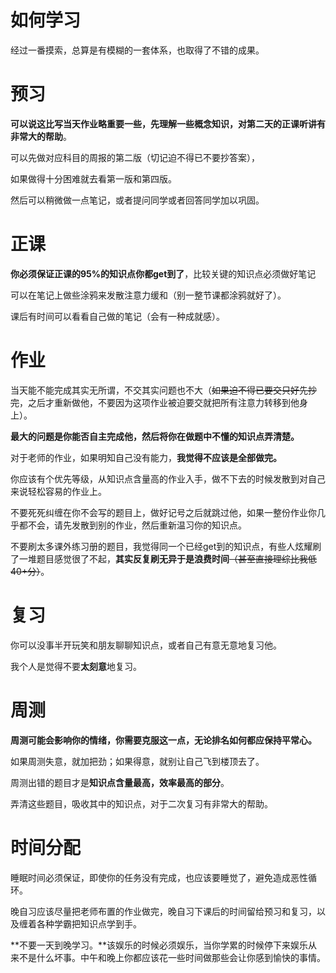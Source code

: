 # 如何学习

经过一番摸索，总算是有模糊的一套体系，也取得了不错的成果。

# 预习

**可以说这比写当天作业略重要一些，先理解一些概念知识，对第二天的正课听讲有非常大的帮助**。

可以先做对应科目的周报的第二版（切记迫不得已不要抄答案），

如果做得十分困难就去看第一版和第四版。

然后可以稍微做一点笔记，或者提问同学或者回答同学加以巩固。

# 正课

**你必须保证正课的95%的知识点你都get到了**，比较关键的知识点必须做好笔记

可以在笔记上做些涂鸦来发散注意力缓和（别一整节课都涂鸦就好了）。

课后有时间可以看看自己做的笔记（会有一种成就感）。

# 作业

当天能不能完成其实无所谓，不交其实问题也不大（~~如果迫不得已要交只好先抄完~~，之后才重新做他，不要因为这项作业被迫要交就把所有注意力转移到他身上）。

**最大的问题是你能否自主完成他，然后将你在做题中不懂的知识点弄清楚。**

对于老师的作业，如果明知自己没有能力，**我觉得不应该是全部做完。**

你应该有个优先等级，从知识点含量高的作业入手，做不下去的时候发散到对自己来说轻松容易的作业上。

不要死死纠缠在你不会写的题目上，做好记号之后就跳过他，如果一整份作业你几乎都不会，请先发散到别的作业，然后重新温习你的知识点。

不要刷太多课外练习册的题目，我觉得同一个已经get到的知识点，有些人炫耀刷了一堆题目感觉很了不起，**其实反复刷无异于是浪费时间**~~（甚至直接理综比我低40+分）~~。

# 复习

你可以没事半开玩笑和朋友聊聊知识点，或者自己有意无意地复习他。

我个人是觉得不要**太刻意**地复习。

# 周测

**周测可能会影响你的情绪，你需要克服这一点，无论排名如何都应保持平常心。**

如果周测失意，就加把劲；如果得意，就别让自己飞到楼顶去了。

周测出错的题目才是**知识点含量最高，效率最高的部分**。

弄清这些题目，吸收其中的知识点，对于二次复习有非常大的帮助。

# 时间分配

睡眠时间必须保证，即使你的任务没有完成，也应该要睡觉了，避免造成恶性循环。

晚自习应该尽量把老师布置的作业做完，晚自习下课后的时间留给预习和复习，以及缠着各种学霸把知识点学到手。

**不要一天到晚学习。**该娱乐的时候必须娱乐，当你学累的时候停下来娱乐从来不是什么坏事。中午和晚上你都应该花一些时间做那些会让你感到愉快的事情。

